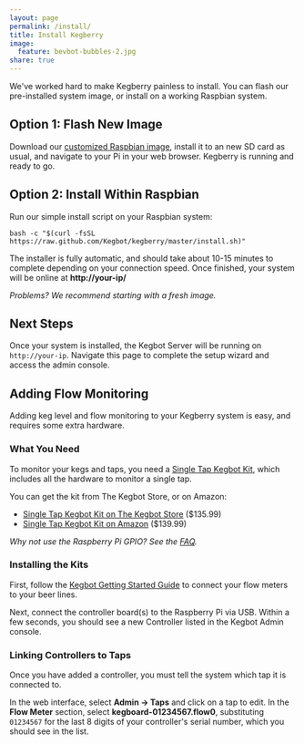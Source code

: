 ```yaml
---
layout: page
permalink: /install/
title: Install Kegberry
image:
  feature: bevbot-bubbles-2.jpg
share: true
---
```


We've worked hard to make Kegberry painless to install.
You can flash our pre-installed system image, or install on a working
Raspbian system.

## Option 1: Flash New Image

Download our
[customized Raspbian image](https://github.com/Kegbot/kegberry/releases),
install it to an new SD card as usual, and navigate to your Pi in your web browser.
Kegberry is running and ready to go.


## Option 2: Install Within Raspbian

Run our simple install script on your Raspbian system:

```
bash -c "$(curl -fsSL https://raw.github.com/Kegbot/kegberry/master/install.sh)"
```

The installer is fully automatic, and should take about 10-15 minutes to complete
depending on your connection speed. Once finished, your system will be online at
**http://your-ip/**

*Problems? We recommend starting with a fresh image.*

## Next Steps

Once your system is installed, the Kegbot Server will be running on
`http://your-ip`.  Navigate this page to complete the setup wizard and
access the admin console.

## Adding Flow Monitoring

Adding keg level and flow monitoring to your Kegberry system is easy, and
requires some extra hardware.

### What You Need

To monitor your kegs and taps, you need a
[Single Tap Kegbot Kit](https://kegbot.org/get-kegbot/kegbot-hardware), which
includes all the hardware to monitor a single tap.

You can get the kit from The Kegbot Store, or on Amazon:

* [Single Tap Kegbot Kit on The Kegbot Store](http://store.kegbot.org/products/kegbot-kit) ($135.99)
* [Single Tap Kegbot Kit on Amazon](http://amzn.to/1zXDbyO) ($139.99)

*Why not use the Raspberry Pi GPIO? See the [FAQ](/faq/).*


### Installing the Kits

First, follow the
[Kegbot Getting Started Guide](https://kegbot.org/docs/getting-started/hardware-installation/)
to connect your flow meters to your beer lines.

Next, connect the controller board(s) to the Raspberry Pi via USB.  Within a few
seconds, you should see a new Controller listed in the Kegbot Admin console.

### Linking Controllers to Taps

Once you have added a controller, you must tell the system which tap it 
is connected to.

In the web interface, select **Admin -> Taps** and click on a tap to edit.
In the **Flow Meter** section, select **kegboard-01234567.flow0**, substituting
`01234567` for the last 8 digits of your controller's serial number, which
you should see in the list.

